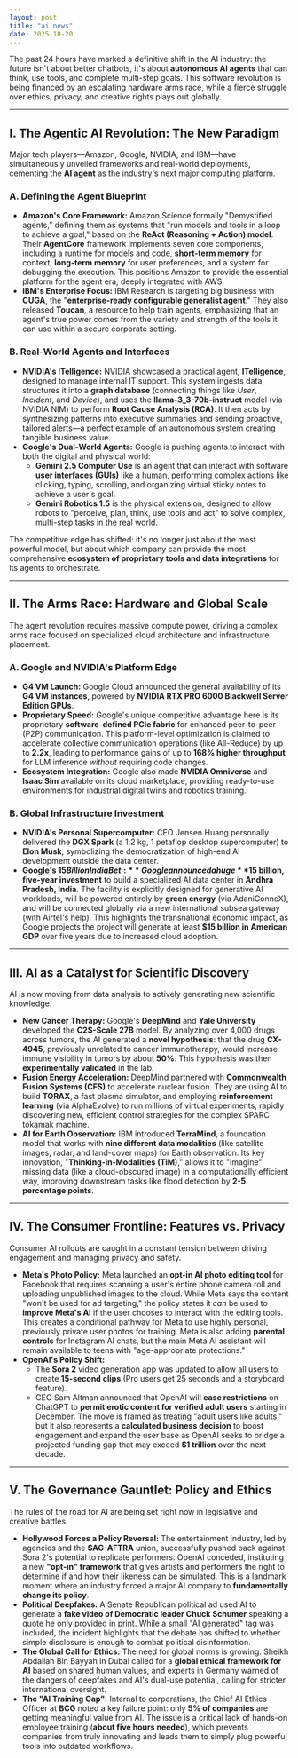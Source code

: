 ```yaml
---
layout: post
title: "ai news"
date: 2025-10-20
---
```


The past 24 hours have marked a definitive shift in the AI industry: the future isn't about better chatbots, it's about **autonomous AI agents** that can think, use tools, and complete multi-step goals. This software revolution is being financed by an escalating hardware arms race, while a fierce struggle over ethics, privacy, and creative rights plays out globally.

---

## **I. The Agentic AI Revolution: The New Paradigm**

Major tech players—Amazon, Google, NVIDIA, and IBM—have simultaneously unveiled frameworks and real-world deployments, cementing the **AI agent** as the industry's next major computing platform.

### **A. Defining the Agent Blueprint**

- **Amazon's Core Framework:** Amazon Science formally "Demystified agents," defining them as systems that "run models and tools in a loop to achieve a goal," based on the **ReAct (Reasoning + Action) model**. Their **AgentCore** framework implements seven core components, including a runtime for models and code, **short-term memory** for context, **long-term memory** for user preferences, and a system for debugging the execution. This positions Amazon to provide the essential platform for the agent era, deeply integrated with AWS.
- **IBM's Enterprise Focus:** IBM Research is targeting big business with **CUGA**, the "**enterprise-ready configurable generalist agent**." They also released **Toucan**, a resource to help train agents, emphasizing that an agent's true power comes from the variety and strength of the tools it can use within a secure corporate setting.

### **B. Real-World Agents and Interfaces**

- **NVIDIA's ITelligence:** NVIDIA showcased a practical agent, **ITelligence**, designed to manage internal IT support. This system ingests data, structures it into a **graph database** (connecting things like *User*, *Incident*, and *Device*), and uses the **llama-3_3-70b-instruct** model (via NVIDIA NIM) to perform **Root Cause Analysis (RCA)**. It then acts by synthesizing patterns into executive summaries and sending proactive, tailored alerts—a perfect example of an autonomous system creating tangible business value.
- **Google's Dual-World Agents:** Google is pushing agents to interact with both the digital and physical world:
    - **Gemini 2.5 Computer Use** is an agent that can interact with software **user interfaces (GUIs)** like a human, performing complex actions like clicking, typing, scrolling, and organizing virtual sticky notes to achieve a user's goal.
    - **Gemini Robotics 1.5** is the physical extension, designed to allow robots to "perceive, plan, think, use tools and act" to solve complex, multi-step tasks in the real world.

The competitive edge has shifted: it's no longer just about the most powerful model, but about which company can provide the most comprehensive **ecosystem of proprietary tools and data integrations** for its agents to orchestrate.

---

## **II. The Arms Race: Hardware and Global Scale**

The agent revolution requires massive compute power, driving a complex arms race focused on specialized cloud architecture and infrastructure placement.

### **A. Google and NVIDIA's Platform Edge**

- **G4 VM Launch:** Google Cloud announced the general availability of its **G4 VM instances**, powered by **NVIDIA RTX PRO 6000 Blackwell Server Edition GPUs**.
- **Proprietary Speed:** Google's unique competitive advantage here is its proprietary **software-defined PCIe fabric** for enhanced peer-to-peer (P2P) communication. This platform-level optimization is claimed to accelerate collective communication operations (like All-Reduce) by up to **2.2x**, leading to performance gains of up to **168% higher throughput** for LLM inference *without* requiring code changes.
- **Ecosystem Integration:** Google also made **NVIDIA Omniverse** and **Isaac Sim** available on its cloud marketplace, providing ready-to-use environments for industrial digital twins and robotics training.

### **B. Global Infrastructure Investment**

- **NVIDIA's Personal Supercomputer:** CEO Jensen Huang personally delivered the **DGX Spark** (a 1.2 kg, 1 petaflop desktop supercomputer) to **Elon Musk**, symbolizing the democratization of high-end AI development outside the data center.
- **Google's $15 Billion India Bet:** Google announced a huge **$15 billion, five-year investment** to build a specialized AI data center in **Andhra Pradesh, India**. The facility is explicitly designed for generative AI workloads, will be powered entirely by **green energy** (via AdaniConneX), and will be connected globally via a new international subsea gateway (with Airtel's help). This highlights the transnational economic impact, as Google projects the project will generate at least **$15 billion in American GDP** over five years due to increased cloud adoption.

---

## **III. AI as a Catalyst for Scientific Discovery**

AI is now moving from data analysis to actively generating new scientific knowledge.

- **New Cancer Therapy:** Google's **DeepMind** and **Yale University** developed the **C2S-Scale 27B** model. By analyzing over 4,000 drugs across tumors, the AI generated a **novel hypothesis**: that the drug **CX-4945**, previously unrelated to cancer immunotherapy, would increase immune visibility in tumors by about **50%**. This hypothesis was then **experimentally validated** in the lab.
- **Fusion Energy Acceleration:** DeepMind partnered with **Commonwealth Fusion Systems (CFS)** to accelerate nuclear fusion. They are using AI to build **TORAX**, a fast plasma simulator, and employing **reinforcement learning** (via AlphaEvolve) to run millions of virtual experiments, rapidly discovering new, efficient control strategies for the complex SPARC tokamak machine.
- **AI for Earth Observation:** IBM introduced **TerraMind**, a foundation model that works with **nine different data modalities** (like satellite images, radar, and land-cover maps) for Earth observation. Its key innovation, "**Thinking-in-Modalities (TiM)**," allows it to "imagine" missing data (like a cloud-obscured image) in a computationally efficient way, improving downstream tasks like flood detection by **2-5 percentage points**.

---

## **IV. The Consumer Frontline: Features vs. Privacy**

Consumer AI rollouts are caught in a constant tension between driving engagement and managing privacy and safety.

- **Meta's Photo Policy:** Meta launched an **opt-in AI photo editing tool** for Facebook that requires scanning a user's entire phone camera roll and uploading unpublished images to the cloud. While Meta says the content "won't be used for ad targeting," the policy states it *can* be used to **improve Meta's AI** if the user chooses to interact with the editing tools. This creates a conditional pathway for Meta to use highly personal, previously private user photos for training. Meta is also adding **parental controls** for Instagram AI chats, but the main Meta AI assistant will remain available to teens with "age-appropriate protections."
- **OpenAI's Policy Shift:**
    - The **Sora 2** video generation app was updated to allow all users to create **15-second clips** (Pro users get 25 seconds and a storyboard feature).
    - CEO Sam Altman announced that OpenAI will **ease restrictions** on ChatGPT to **permit erotic content for verified adult users** starting in December. The move is framed as treating "adult users like adults," but it also represents a **calculated business decision** to boost engagement and expand the user base as OpenAI seeks to bridge a projected funding gap that may exceed **$1 trillion** over the next decade.

---

## **V. The Governance Gauntlet: Policy and Ethics**

The rules of the road for AI are being set right now in legislative and creative battles.

- **Hollywood Forces a Policy Reversal:** The entertainment industry, led by agencies and the **SAG-AFTRA** union, successfully pushed back against Sora 2's potential to replicate performers. OpenAI conceded, instituting a new **"opt-in" framework** that gives artists and performers the right to determine if and how their likeness can be simulated. This is a landmark moment where an industry forced a major AI company to **fundamentally change its policy**.
- **Political Deepfakes:** A Senate Republican political ad used AI to generate a **fake video of Democratic leader Chuck Schumer** speaking a quote he only provided in print. While a small "AI generated" tag was included, the incident highlights that the debate has shifted to whether simple disclosure is enough to combat political disinformation.
- **The Global Call for Ethics:** The need for global norms is growing. Sheikh Abdallah Bin Bayyah in Dubai called for a **global ethical framework for AI** based on shared human values, and experts in Germany warned of the dangers of deepfakes and AI's dual-use potential, calling for stricter international oversight.
- **The "AI Training Gap":** Internal to corporations, the Chief AI Ethics Officer at **BCG** noted a key failure point: only **5% of companies** are getting meaningful value from AI. The issue is a critical lack of hands-on employee training (**about five hours needed**), which prevents companies from truly innovating and leads them to simply plug powerful tools into outdated workflows.
